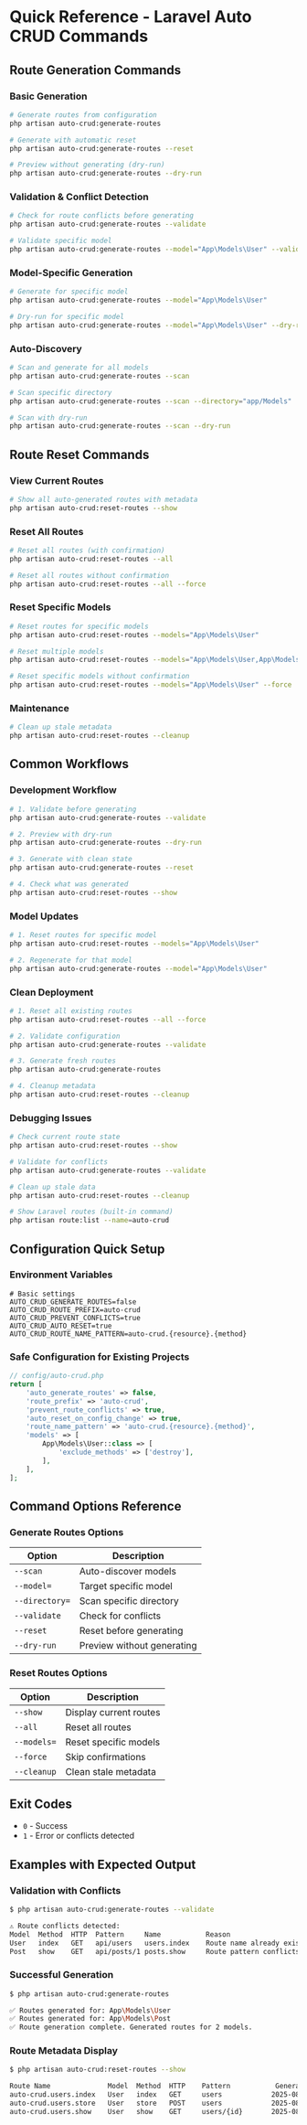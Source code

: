 # Quick Reference - Laravel Auto CRUD Commands

## Route Generation Commands

### Basic Generation
```bash
# Generate routes from configuration
php artisan auto-crud:generate-routes

# Generate with automatic reset
php artisan auto-crud:generate-routes --reset

# Preview without generating (dry-run)
php artisan auto-crud:generate-routes --dry-run
```

### Validation & Conflict Detection
```bash
# Check for route conflicts before generating
php artisan auto-crud:generate-routes --validate

# Validate specific model
php artisan auto-crud:generate-routes --model="App\Models\User" --validate
```

### Model-Specific Generation
```bash
# Generate for specific model
php artisan auto-crud:generate-routes --model="App\Models\User"

# Dry-run for specific model
php artisan auto-crud:generate-routes --model="App\Models\User" --dry-run
```

### Auto-Discovery
```bash
# Scan and generate for all models
php artisan auto-crud:generate-routes --scan

# Scan specific directory
php artisan auto-crud:generate-routes --scan --directory="app/Models"

# Scan with dry-run
php artisan auto-crud:generate-routes --scan --dry-run
```

## Route Reset Commands

### View Current Routes
```bash
# Show all auto-generated routes with metadata
php artisan auto-crud:reset-routes --show
```

### Reset All Routes
```bash
# Reset all routes (with confirmation)
php artisan auto-crud:reset-routes --all

# Reset all routes without confirmation
php artisan auto-crud:reset-routes --all --force
```

### Reset Specific Models
```bash
# Reset routes for specific models
php artisan auto-crud:reset-routes --models="App\Models\User"

# Reset multiple models
php artisan auto-crud:reset-routes --models="App\Models\User,App\Models\Post"

# Reset specific models without confirmation
php artisan auto-crud:reset-routes --models="App\Models\User" --force
```

### Maintenance
```bash
# Clean up stale metadata
php artisan auto-crud:reset-routes --cleanup
```

## Common Workflows

### Development Workflow
```bash
# 1. Validate before generating
php artisan auto-crud:generate-routes --validate

# 2. Preview with dry-run
php artisan auto-crud:generate-routes --dry-run

# 3. Generate with clean state
php artisan auto-crud:generate-routes --reset

# 4. Check what was generated
php artisan auto-crud:reset-routes --show
```

### Model Updates
```bash
# 1. Reset routes for specific model
php artisan auto-crud:reset-routes --models="App\Models\User"

# 2. Regenerate for that model
php artisan auto-crud:generate-routes --model="App\Models\User"
```

### Clean Deployment
```bash
# 1. Reset all existing routes
php artisan auto-crud:reset-routes --all --force

# 2. Validate configuration
php artisan auto-crud:generate-routes --validate

# 3. Generate fresh routes
php artisan auto-crud:generate-routes

# 4. Cleanup metadata
php artisan auto-crud:reset-routes --cleanup
```

### Debugging Issues
```bash
# Check current route state
php artisan auto-crud:reset-routes --show

# Validate for conflicts
php artisan auto-crud:generate-routes --validate

# Clean up stale data
php artisan auto-crud:reset-routes --cleanup

# Show Laravel routes (built-in command)
php artisan route:list --name=auto-crud
```

## Configuration Quick Setup

### Environment Variables
```env
# Basic settings
AUTO_CRUD_GENERATE_ROUTES=false
AUTO_CRUD_ROUTE_PREFIX=auto-crud
AUTO_CRUD_PREVENT_CONFLICTS=true
AUTO_CRUD_AUTO_RESET=true
AUTO_CRUD_ROUTE_NAME_PATTERN=auto-crud.{resource}.{method}
```

### Safe Configuration for Existing Projects
```php
// config/auto-crud.php
return [
    'auto_generate_routes' => false,
    'route_prefix' => 'auto-crud',
    'prevent_route_conflicts' => true,
    'auto_reset_on_config_change' => true,
    'route_name_pattern' => 'auto-crud.{resource}.{method}',
    'models' => [
        App\Models\User::class => [
            'exclude_methods' => ['destroy'],
        ],
    ],
];
```

## Command Options Reference

### Generate Routes Options
| Option | Description |
|--------|-------------|
| `--scan` | Auto-discover models |
| `--model=` | Target specific model |
| `--directory=` | Scan specific directory |
| `--validate` | Check for conflicts |
| `--reset` | Reset before generating |
| `--dry-run` | Preview without generating |

### Reset Routes Options
| Option | Description |
|--------|-------------|
| `--show` | Display current routes |
| `--all` | Reset all routes |
| `--models=` | Reset specific models |
| `--force` | Skip confirmations |
| `--cleanup` | Clean stale metadata |

## Exit Codes
- `0` - Success
- `1` - Error or conflicts detected

## Examples with Expected Output

### Validation with Conflicts
```bash
$ php artisan auto-crud:generate-routes --validate

⚠️ Route conflicts detected:
Model  Method  HTTP  Pattern     Name           Reason
User   index   GET   api/users   users.index    Route name already exists
Post   show    GET   api/posts/1 posts.show     Route pattern conflicts
```

### Successful Generation
```bash
$ php artisan auto-crud:generate-routes

✅ Routes generated for: App\Models\User
✅ Routes generated for: App\Models\Post
✅ Route generation complete. Generated routes for 2 models.
```

### Route Metadata Display
```bash
$ php artisan auto-crud:reset-routes --show

Route Name              Model  Method  HTTP    Pattern           Generated At
auto-crud.users.index   User   index   GET     users            2025-08-24 10:30:00
auto-crud.users.store   User   store   POST    users            2025-08-24 10:30:00
auto-crud.users.show    User   show    GET     users/{id}       2025-08-24 10:30:00
```
